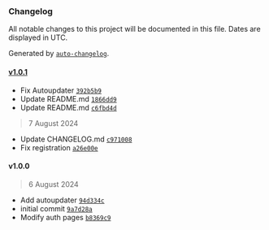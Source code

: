 ### Changelog

All notable changes to this project will be documented in this file. Dates are displayed in UTC.

Generated by [`auto-changelog`](https://github.com/CookPete/auto-changelog).

#### [v1.0.1](https://github.com/aminosyangtti/keeping-tabs/compare/v1.0.1...v1.0.1)

- Fix Autoupdater [`392b5b9`](https://github.com/aminosyangtti/keeping-tabs/commit/392b5b9b43f028dd6f00e4080be6f854df2ff79f)
- Update README.md [`1866dd9`](https://github.com/aminosyangtti/keeping-tabs/commit/1866dd9e8c00b02eaaede4658cf93d957cca8d31)
- Update README.md [`c6fbd4d`](https://github.com/aminosyangtti/keeping-tabs/commit/c6fbd4db3046190beb2c053eae4f5c29a401a939)

> 7 August 2024

- Update CHANGELOG.md [`c971008`](https://github.com/aminosyangtti/keeping-tabs/commit/c971008f375ce7a1e8d0b0b2eca9123e74451143)
- Fix registration [`a26e00e`](https://github.com/aminosyangtti/keeping-tabs/commit/a26e00efce62c7bd43def7f5a7e245d22adec637)

#### v1.0.0

> 6 August 2024

- Add autoupdater [`94d334c`](https://github.com/aminosyangtti/keeping-tabs/commit/94d334cb0ea63347b188ab5e211aac2dd8b0e7c5)
- initial commit [`9a7d28a`](https://github.com/aminosyangtti/keeping-tabs/commit/9a7d28aa536c77bb7325134c8ca6d466d7bcb799)
- Modify auth pages [`b8369c9`](https://github.com/aminosyangtti/keeping-tabs/commit/b8369c944d2091a2a1886e78c78106a145e63834)
